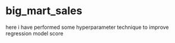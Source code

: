 # big_mart_sales
here i have performed some hyperparameter technique to improve regression model score
